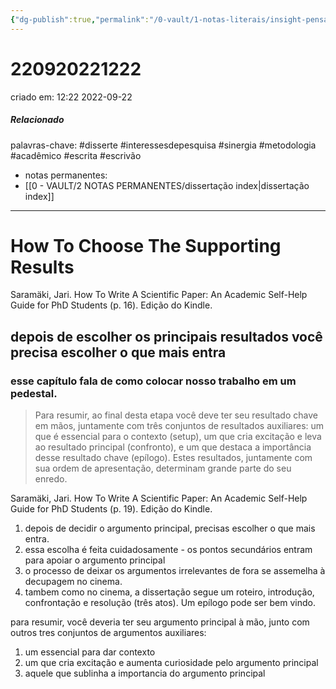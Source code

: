 ```yaml
---
{"dg-publish":true,"permalink":"/0-vault/1-notas-literais/insight-pensamento-e-meditacao/how-to-choose-the-supporting-results/","tags":["disserte","interessesdepesquisa","sinergia","metodologia","acadêmico","escrita","escrivão"],"dgHomeLink":true,"dgShowLocalGraph":true,"dgShowFileTree":true,"dgEnableSearch":true}
---
```


# 220920221222
criado em: 12:22 2022-09-22
##### Relacionado
palavras-chave: #disserte #interessesdepesquisa #sinergia #metodologia #acadêmico #escrita #escrivão 
- notas permanentes: 
- [[0 - VAULT/2 NOTAS PERMANENTES/dissertação index\|dissertação index]]

---
# How To Choose The Supporting Results

Saramäki, Jari. How To Write A Scientific Paper: An Academic Self-Help Guide for PhD Students (p. 16). Edição do Kindle. 

## depois de escolher os principais resultados você precisa escolher o que mais entra

### esse capítulo fala de como colocar nosso trabalho em um pedestal.

>Para resumir, ao final desta etapa você deve ter seu resultado chave em mãos, juntamente com três conjuntos de resultados auxiliares: um que é essencial para o contexto (setup), um que cria excitação e leva ao resultado principal (confronto), e um que destaca a importância desse resultado chave (epílogo). Estes resultados, juntamente com sua ordem de apresentação, determinam grande parte do seu enredo.

Saramäki, Jari. How To Write A Scientific Paper: An Academic Self-Help Guide for PhD Students (p. 19). Edição do Kindle. 

1. depois de decidir o argumento principal, precisas escolher o que mais entra.
2. essa escolha é feita cuidadosamente - os pontos secundários entram para apoiar o argumento principal
3. o processo de deixar os argumentos irrelevantes de fora se assemelha à decupagem no cinema.
4. tambem como no cinema, a dissertação segue um roteiro, introdução, confrontação e resolução (três atos). Um epílogo pode ser bem vindo.

para resumir, você deveria ter seu argumento principal à mão, junto com outros tres conjuntos de argumentos auxiliares: 
1. um essencial para dar contexto
2. um que cria excitação e aumenta curiosidade pelo argumento principal
3. aquele que sublinha a importancia do argumento principal
